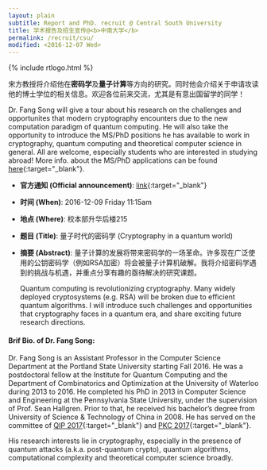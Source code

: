 ```yaml
---
layout: plain
subtitle: Report and PhD. recruit @ Central South University
title: 学术报告及招生宣传@<b>中南大学</b>
permalink: /recruit/csu/
modified: <2016-12-07 Wed>
---
```


{% include rtlogo.html %}

宋方教授将介绍他在**密码学**及**量子计算**等方向的研究。同时他会介绍关于申请攻读他的博士学位的相关信息。欢迎各位前来交流，尤其是有意出国留学的同学！

Dr. Fang Song will give a tour about his research on the challenges
and opportunites that modern cryptography encounters due to the new
computation paradigm of quantum computing. He will also take the
opportunity to introduce the MS/PhD positions he has available to work in
cryptography, quantum computing and theoretical computer science in
general. All are welcome, especially students who are interested in studying abroad!  More info. about the MS/PhD applications can be found [here](http://www.fangsong.info/recruit/){:target="_blank"}. 

*  **官方通知 (Official announcement)**: [link](http://sise.csu.edu.cn/info/1005/4254.htm){:target="_blank"}
*  **时间 (When)**: 2016-12-09 Friday 11:15am
*  **地点 (Where)**: 校本部升华后楼215
*  **题目 (Title)**: 量子时代的密码学 (Cryptography in a quantum world)
*  **摘要 (Abstract)**: 量子计算的发展将带来密码学的一场革命。许多现在广泛使用的公钥密码学（例如RSA加密）将会被量子计算机破解。我将介绍密码学遇到的挑战与机遇，并重点分享有趣的亟待解决的研究课题。

   Quantum computing is revolutionizing cryptography. Many widely
   deployed cryptosystems (e.g. RSA) will be broken due to efficient
   quantum algorithms. I will introduce such challenges and
   opportunities that cryptography faces in a quantum era, and share
   exciting future research directions.

#### **Brif Bio.** of Dr. Fang Song: 

Dr. Fang Song is an Assistant Professor in the Computer Science
Department at the Portland State University starting Fall 2016. He was
a postdoctoral fellow at the Institute for Quantum Computing and the
Department of Combinatorics and Optimization at the University of
Waterloo during 2013 to 2016. He completed his PhD in 2013 in Computer
Science and Engineering at the Pennsylvania State University, under
the supervision of Prof. Sean Hallgren. Prior to that, he received his
bachelor’s degree from University of Science & Technology of China in
2008. He has served on the committee of [QIP 2017](){:target="_blank"} and [PKC 2017](http://www.iacr.org/workshops/pkc2017/index.php){:target="_blank"}. 

His research interests lie in cryptography, especially in the presence
of quantum attacks (a.k.a. post-quantum crypto), quantum algorithms,
computational complexity and theoretical computer science broadly.
